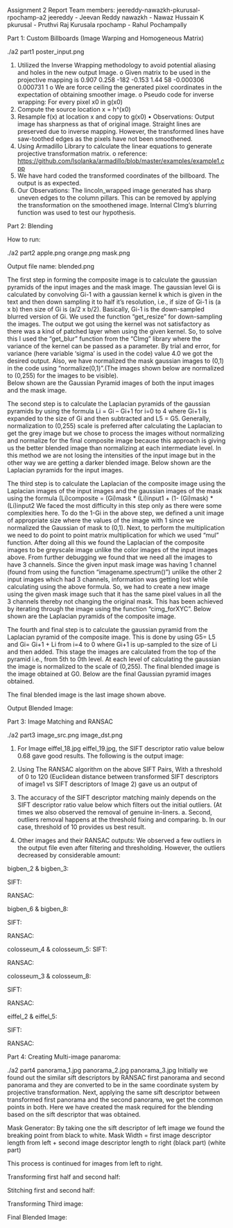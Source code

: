 Assignment 2 Report
Team members:
jeereddy-nawazkh-pkurusal-rpochamp-a2
jeereddy - Jeevan Reddy
nawazkh - Nawaz Hussain K
pkurusal - Pruthvi Raj Kurusala
rpochamp - Rahul Pochampally

Part 1: Custom Billboards (Image Warping and Homogeneous Matrix)

./a2 part1 poster_input.png
1.	Utilized the Inverse Wrapping methodology to avoid potential aliasing and holes in the new output Image.
o	Given matrix to be used in the projective mapping is
0.907	0.258	-182
-0.153	1.44	58
-0.000306	0.000731	1
o	We are force ceiling the generated pixel coordinates in the expectation of obtaining smoother image.
o	Pseudo code for inverse wrapping:
 For every pixel x0 in g(x0)
 1. Compute the source location x = h^(x0)
 2. Resample f(x) at location x and copy to g(x0)
•	Observations: Output image has sharpness as that of original image. Straight lines are preserved due to inverse mapping. However, the transformed lines have saw-toothed edges as the pixels have not been smoothened.
2.	Using Armadillo Library to calculate the linear equations to generate projective transformation matrix.
o	reference: https://github.com/lsolanka/armadillo/blob/master/examples/example1.cpp
3.	We have hard coded the transformed coordinates of the billboard. The output is as expected.
4.	Our Observations:
The lincoln_wrapped image generated has sharp uneven edges to the column pillars. This can be removed by applying the transformation on the smoothened image. Internal CImg’s blurring function was used to test our hypothesis.












Part 2: Blending

How to run:

./a2 part2 apple.png orange.png mask.png

Output file name: blended.png

The first step in forming the composite image is to calculate the gaussian pyramids of the input images and the mask image. The gaussian level Gi is calculated by convolving Gi-1 with a gaussian kernel k which is given in the text and then down sampling it to half it’s resolution, i.e., if size of Gi-1 is (a x b) then size of Gi is (a/2 x b/2). Basically, Gi-1 is the down-sampled blurred version of Gi. We used the function “get_resize” for down-sampling the images. The output we got using the kernel was not satisfactory as there was a kind of patched layer when using the given kernel. So, to solve this I used the “get_blur” function from the “CImg” library where the variance of the kernel can be passed as a parameter. By trial and error, for variance (here variable ‘sigma’ is used in the code) value 4.0 we got the desired output. Also, we have normalized the mask gaussian images to (0,1) in the code using “normalize(0,1)”.(The images shown below are normalized to (0,255) for the images to be visible).      
Below shown are the Gaussian Pyramid images of both the input images and the mask image.     




The second step is to calculate the Laplacian pyramids of the gaussian pyramids by using the formula
Li = Gi – Gi+1 for i=0 to 4 where Gi+1 is expanded to the size of Gi and then subtracted and L5 = G5. Generally, normalization to (0,255) scale is preferred after calculating the Laplacian to get the grey image but we chose to process the images without normalizing and normalize for the final composite image because this approach is giving us the better blended image than normalizing at each intermediate level. In this method we are not losing the intensities of the input image but in the other way we are getting a darker blended image. Below shown are the Laplacian pyramids for the input images.


The third step is to calculate the Laplacian of the composite image using the Laplacian images of the input images and the gaussian images of the mask using the formula
	(Li)composite = (Gi)mask * (Li)input1 + (1- (Gi)mask) * (Li)input2
We faced the most difficulty in this step only as there were some complexities here. To do the 1-Gi  in the above step, we defined a unit image of appropriate size where the values of the image with 1 since we normalized the Gaussian of mask to (0,1). Next, to perform the multiplication we need to do point to point matrix multiplication for which we used “mul” function. After doing all this we found the Laplacian of the composite images to be greyscale image unlike the color images of the input images above. From further debugging we found that we need all the images to have 3 channels. Since the given input mask image was having 1 channel (found from using the function “imagename.spectrum()”) unlike the other 2 input images which had 3 channels, information was getting lost while calculating using the above formula. So, we had to create a new image using the given mask image such that it has the same pixel values in all the 3 channels thereby not changing the original mask. This has been achieved by iterating through the image using the function “cimg_forXYC”. Below shown are the Laplacian pyramids of the composite image.

The fourth and final step is to calculate the gaussian pyramid from the Laplacian pyramid of the composite image. This is done by using
		 G5= L5
and 		Gi= Gi+1 + Li from i=4 to 0 where Gi+1 is up-sampled to the size of Li and then added. This stage the images are calculated from the top of the pyramid i.e., from 5th to 0th level. At each level of calculating the gaussian the image is normalized to the scale of (0,255). The final blended image is the image obtained at G0. Below are the final Gaussian pyramid images obtained.


The final blended image is the last image shown above.











Output Blended Image:








Part 3: Image Matching and RANSAC

./a2 part3 image_src.png image_dst.png
1.	For Image eiffel_18.jpg eiffel_19.jpg, the SIFT descriptor ratio value below 0.68 gave good results. The following is the output image:



2.	Using The RANSAC algorithm on the above SIFT Pairs, With a threshold of 0 to 120 (Euclidean distance between transformed SIFT descriptors of image1 vs SIFT descriptors of Image 2) gave us an output of


3.	The accuracy of the SIFT descriptor matching mainly depends on the SIFT descriptor ratio value below which filters out the initial outliers. (At times we also observed the removal of genuine in-liners.
a.	Second, outliers removal happens at the threshold fixing and comparing.
b.	In our case, threshold of 10 provides us best result.
4.	Other images and their RANSAC outputs:
We observed a few outliers in the output file even after filtering and thresholding. However, the outliers decreased by considerable amount:

bigben_2 & bigben_3:

SIFT:



RANSAC:








bigben_6 & bigben_8:

SIFT:



RANSAC:



colosseum_4 & colosseum_5:
SIFT:

RANSAC:



colosseum_3 & colosseum_8:

SIFT:


RANSAC:

eiffel_2 & eiffel_5:

SIFT:


RANSAC:


Part 4: Creating Multi-image panaroma:

./a2 part4 panorama_1.jpg panorama_2.jpg panorama_3.jpg
Initially we found out the similar sift descriptors by RANSAC first panorama and second panorama and they are converted to be in the same coordinate system by projective transformation.
Next, applying the same sift descriptor between transformed first panorama and the second panorama, we get the common points in both. Here we have created the mask required for the blending based on the sift descriptor that was obtained.

Mask Generator: By taking one the sift descriptor of left image we found the breaking point from black to white.
Mask Width = first image descriptor length from left + second image descriptor length to right
				(black part)				(white part)

This process is continued for images from left to right.

Transforming first half and second half:



Stitching first and second half:


Transforming Third image:


Final Blended Image:
